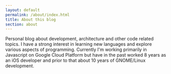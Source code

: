 ```yaml
---
layout: default
permalink: /about/index.html
title: About this blog
section: about
---
```


Personal blog about development, architecture and other code related topics. I have a strong interest in learning new languages and explore various aspects of programming. Currently I'm working primarily in Javascript on Google Cloud Platform but have in the past worked 8 years as an iOS developer and prior to that about 10 years of GNOME/Linux development.

